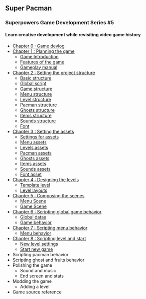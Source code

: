 ## Super Pacman
### Superpowers Game Development Series #5
#### Learn creative development while revisiting video game history

* [Chapter 0 : Game devlog](ch0.md)
* [Chapter 1 : Planning the game](ch1.md)
   * [Game Introduction](ch1.md#game-introduction)
   * [Features of the game](ch1.md#features-of-the-game)
   * [Gameplay manual](ch1.md#gameplay-manual)
* [Chapter 2 : Setting the project structure](ch2.md)
   * [Basic structure](ch2.md#basic-structure)
   * [Global script](ch2.md#global-script)
   * [Game structure](ch2.md#game-structure)
   * [Menu structure](ch2.md#menu-structure)
   * [Level structure](ch2.md#level-structure)
   * [Pacman structure](ch2.md#pacman-structure)
   * [Ghosts structure](ch2.md#ghosts-structure)
   * [Items structure](ch2.md#items-structure)
   * [Sounds structure](ch2.md#sounds-structure)
   * [Font](ch2.md#font)
* [Chapter 3 : Setting the assets](ch3.md)
   * [Settings for assets](ch3.md#settings-for-assets)
   * [Menu assets](ch3.md#menu-assets)
   * [Levels assets](ch3.md#levels-assets)
   * [Pacman assets](ch3.md#pacman-assets)
   * [Ghosts assets](ch3.md#ghosts-assets)
   * [Items assets](ch3.md#items-assets)
   * [Sounds assets](ch3.md#sounds-assets)
   * [Font asset](ch3.md#font-asset)
* [Chapter 4 : Designing the levels](ch4.md)
   * [Template level](ch4.md#template-level)
   * [Level layouts](ch4.md#level-layouts)
* [Chapter 5 : Composing the scenes](ch5.md)
   * [Menu Scene](ch5.md#menu-scene)
   * [Game Scene](ch5.md#game-scene)
* [Chapter 6 : Scripting global game behavior](ch6.md)
   * [Global datas](ch6.md#global-datas)
   * [Game behavior](ch6.md#game-behavior)
* [Chapter 7 : Scripting menu behavior](ch7.md)
   * [Menu behavior](ch7.md#menu-behavior)
* [Chapter 8 : Scripting level and start](ch8.md)
   * [New level settings](ch8.md#new-level-settings)
   * [Start new game](ch8.md#start-new-game)
* Scripting pacman behavior
* Scripting ghost and fruits behavior
* Polishing the game
	* Sound and music
	* End screen and stats
* Modding the game
	* Adding a level
* Game source reference